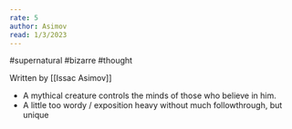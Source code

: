 ```yaml
---
rate: 5
author: Asimov
read: 1/3/2023
---
```


#supernatural #bizarre #thought 

Written by [[Issac Asimov]]
- A mythical creature controls the minds of those who believe in him.
- A little too wordy / exposition heavy without much followthrough, but unique